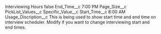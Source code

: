 <?xml version="1.0" encoding="UTF-8"?>
<CustomMetadata xmlns="http://soap.sforce.com/2006/04/metadata" xmlns:xsi="http://www.w3.org/2001/XMLSchema-instance" xmlns:xsd="http://www.w3.org/2001/XMLSchema">
    <label>Interviewing Hours</label>
    <protected>false</protected>
    <values>
        <field>End_Time__c</field>
        <value xsi:type="xsd:string">7:00 PM</value>
    </values>
    <values>
        <field>Page_Size__c</field>
        <value xsi:nil="true"/>
    </values>
    <values>
        <field>PickList_Values__c</field>
        <value xsi:nil="true"/>
    </values>
    <values>
        <field>Specific_Value__c</field>
        <value xsi:nil="true"/>
    </values>
    <values>
        <field>Start_Time__c</field>
        <value xsi:type="xsd:string">8:00 AM</value>
    </values>
    <values>
        <field>Usage_Discription__c</field>
        <value xsi:type="xsd:string">This is being used to show start time and end time on interview scheduler. Modify if you want to change interviewing start and end times.</value>
    </values>
</CustomMetadata>
